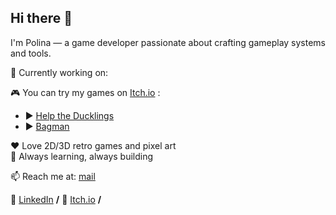 ## Hi there 👋

I'm Polina — a game developer passionate about crafting gameplay systems and tools.

👾 Currently working on:

🎮 You can try my games on [Itch.io](https://mulwe.itch.io/) : 
* ▶️ [Help the Ducklings](https://github.com/Mulwe/help-the-ducklings)  
* ▶️ [Bagman](https://mulwe.itch.io/bagman)  


❤️ Love 2D/3D retro games and pixel art  
🧠 Always learning, always building

📫 Reach me at: [mail](polina.g.dev@gmail.com)

👔 [LinkedIn](https://www.linkedin.com/in/polina-g-dev/) **/**
👑 [Itch.io]((https://mulwe.itch.io/)) **/**
 
